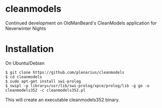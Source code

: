 # cleanmodels
Continued development on OldManBeard's CleanModels application for Neverwinter Nights

# Installation

On Ubuntu/Debian
```
$ git clone https://github.com/plenarius/cleanmodels
$ cd cleanmodels
$ sudo apt-get install swi-prolog
$ swipl -p library=/usr/lib/swi-prolog/xpce/prolog/lib -g go -o cleanmodels352 -c cleanmodels352.pl
```

This will create an executable cleanmodels352 binary.
